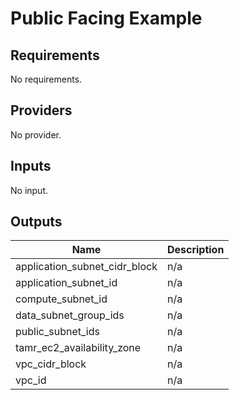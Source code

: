 # Public Facing Example

<!-- BEGINNING OF PRE-COMMIT-TERRAFORM DOCS HOOK -->
## Requirements

No requirements.

## Providers

No provider.

## Inputs

No input.

## Outputs

| Name | Description |
|------|-------------|
| application\_subnet\_cidr\_block | n/a |
| application\_subnet\_id | n/a |
| compute\_subnet\_id | n/a |
| data\_subnet\_group\_ids | n/a |
| public\_subnet\_ids | n/a |
| tamr\_ec2\_availability\_zone | n/a |
| vpc\_cidr\_block | n/a |
| vpc\_id | n/a |

<!-- END OF PRE-COMMIT-TERRAFORM DOCS HOOK -->
